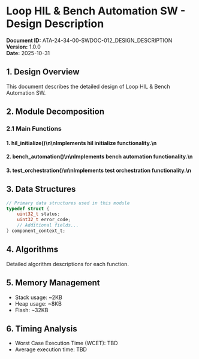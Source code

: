 # Loop HIL & Bench Automation SW - Design Description

**Document ID:** ATA-24-34-00-SWDOC-012_DESIGN_DESCRIPTION  
**Version:** 1.0.0  
**Date:** 2025-10-31

## 1. Design Overview

This document describes the detailed design of Loop HIL & Bench Automation SW.

## 2. Module Decomposition

### 2.1 Main Functions

#### 1. hil_initialize()\n\nImplements hil initialize functionality.\n
#### 2. bench_automation()\n\nImplements bench automation functionality.\n
#### 3. test_orchestration()\n\nImplements test orchestration functionality.\n

## 3. Data Structures

```c
// Primary data structures used in this module
typedef struct {
    uint32_t status;
    uint32_t error_code;
    // Additional fields...
} component_context_t;
```

## 4. Algorithms

Detailed algorithm descriptions for each function.

## 5. Memory Management

- Stack usage: ~2KB
- Heap usage: ~8KB
- Flash: ~32KB

## 6. Timing Analysis

- Worst Case Execution Time (WCET): TBD
- Average execution time: TBD
